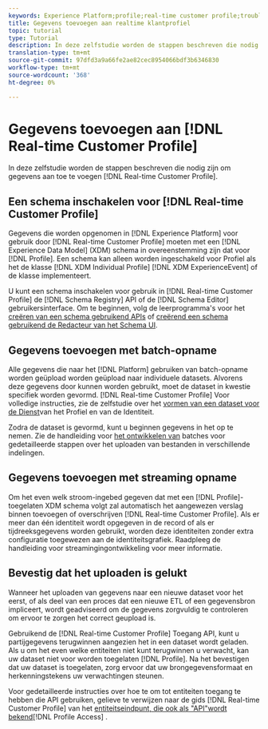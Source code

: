 ```yaml
---
keywords: Experience Platform;profile;real-time customer profile;troubleshooting;API;enable profile;Enable profile
title: Gegevens toevoegen aan realtime klantprofiel
topic: tutorial
type: Tutorial
description: In deze zelfstudie worden de stappen beschreven die nodig zijn om gegevens toe te voegen aan het realtime profiel van de klant.
translation-type: tm+mt
source-git-commit: 97dfd3a9a66fe2ae82cec8954066bdf3b6346830
workflow-type: tm+mt
source-wordcount: '368'
ht-degree: 0%

---
```



# Gegevens toevoegen aan [!DNL Real-time Customer Profile]

In deze zelfstudie worden de stappen beschreven die nodig zijn om gegevens aan toe te voegen [!DNL Real-time Customer Profile].

## Een schema inschakelen voor [!DNL Real-time Customer Profile]

Gegevens die worden opgenomen in [!DNL Experience Platform] voor gebruik door [!DNL Real-time Customer Profile] moeten met een [!DNL Experience Data Model] (XDM) schema in overeenstemming zijn dat voor [!DNL Profile]. Een schema kan alleen worden ingeschakeld voor Profiel als het de klasse [!DNL XDM Individual Profile] [!DNL XDM ExperienceEvent] of de klasse implementeert.

U kunt een schema inschakelen voor gebruik in [!DNL Real-time Customer Profile] de [!DNL Schema Registry] API of de [!DNL Schema Editor] gebruikersinterface. Om te beginnen, volg de leerprogramma&#39;s voor het [creëren van een schema gebruikend APIs](../../xdm/tutorials/create-schema-api.md) of [creërend een schema gebruikend de Redacteur van het Schema UI](../../xdm/tutorials/create-schema-ui.md).

## Gegevens toevoegen met batch-opname

Alle gegevens die naar het [!DNL Platform] gebruiken van batch-opname worden geüpload worden geüpload naar individuele datasets. Alvorens deze gegevens door kunnen worden gebruikt, moet de dataset in kwestie specifiek worden gevormd. [!DNL Real-time Customer Profile] Voor volledige instructies, zie de zelfstudie over het [vormen van een dataset voor de Dienst](dataset-configuration.md)van het Profiel en van de Identiteit.

Zodra de dataset is gevormd, kunt u beginnen gegevens in het op te nemen. Zie de handleiding voor [het ontwikkelen van](../../ingestion/batch-ingestion/api-overview.md) batches voor gedetailleerde stappen over het uploaden van bestanden in verschillende indelingen.

## Gegevens toevoegen met streaming opname

Om het even welk stroom-ingebed gegeven dat met een [!DNL Profile]-toegelaten XDM schema volgt zal automatisch het aangewezen verslag binnen toevoegen of overschrijven [!DNL Real-time Customer Profile]. Als er meer dan één identiteit wordt opgegeven in de record of als er tijdreeksgegevens worden gebruikt, worden deze identiteiten zonder extra configuratie toegewezen aan de identiteitsgrafiek. Raadpleeg de handleiding voor [](../../ingestion/tutorials/streaming-record-data.md) streamingingontwikkeling voor meer informatie.

## Bevestig dat het uploaden is gelukt

Wanneer het uploaden van gegevens naar een nieuwe dataset voor het eerst, of als deel van een proces dat een nieuwe ETL of een gegevensbron impliceert, wordt geadviseerd om de gegevens zorgvuldig te controleren om ervoor te zorgen het correct geupload is.

Gebruikend de [!DNL Real-time Customer Profile] Toegang API, kunt u partijgegevens terugwinnen aangezien het in een dataset wordt geladen. Als u om het even welke entiteiten niet kunt terugwinnen u verwacht, kan uw dataset niet voor worden toegelaten [!DNL Profile]. Na het bevestigen dat uw dataset is toegelaten, zorg ervoor dat uw brongegevensformaat en herkenningstekens uw verwachtingen steunen.

Voor gedetailleerde instructies over hoe te om tot entiteiten toegang te hebben die API gebruiken, gelieve te verwijzen naar de gids [!DNL Real-time Customer Profile] van het [entiteitseindpunt, die ook als &quot;API&quot;wordt bekend](../api/entities.md)[!DNL Profile Access] .